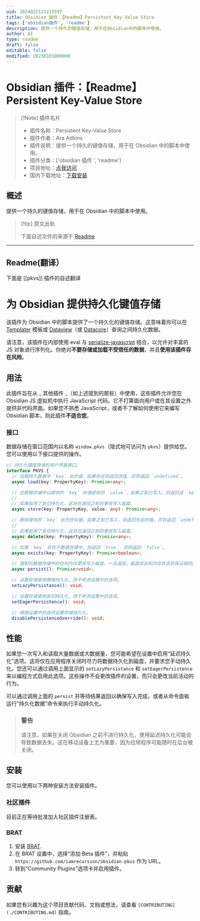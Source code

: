 ```yaml
---
uid: 2024022121215597
title: Obsidian 插件：【Readme】Persistent Key-Value Store
tags: ['obsidian插件', 'readme']
description: 提供一个持久的键值存储，用于在Obsidian中的脚本中使用。
author: AI
type: readme
draft: false
editable: false
modified: 20230101000000
---
```


# Obsidian 插件：【Readme】Persistent Key-Value Store

> [!Note] 插件名片
> - 插件名称：Persistent Key-Value Store
> - 插件作者：Ara Adkins
> - 插件说明：提供一个持久的键值存储，用于在 Obsidian 中的脚本中使用。
> - 插件分类：['obsidian 插件 ', 'readme']
> - 项目地址：[点我访问](https://github.com/iamrecursion/obsidian-pkvs)
> - 国内下载地址：[下载安装](https://pkmer.cn/products/plugin/pluginMarket/?pkvs)

## 概述

提供一个持久的键值存储，用于在 Obsidian 中的脚本中使用。

> [!tip] 原文出处
>
>下面自述文件的来源于 [Readme](https://ghproxy.net/https://raw.githubusercontent.com/iamrecursion/obsidian-pkvs/master/README.md)
>

---

## Readme(翻译）

下面是 [[pkvs]] 插件的自述翻译

# 为 Obsidian 提供持久化键值存储

该插件为 Obsidian 中的脚本提供了一个持久化的键值存储。这意味着你可以在 [Templater](https://github.com/SilentVoid13/Templater) 模板或 [Dataview](https://github.com/blacksmithgu/obsidian-dataview)（或 [Datacore](https://github.com/blacksmithgu/datacore)）查询之间持久化数据。

请注意，该插件在内部使用 eval 与 [serialize-javascript](https://github.com/yahoo/serialize-javascript) 结合，以允许对丰富的 JS 对象进行序列化。你绝对**不要存储或加载不受信任的数据**，并且**使用该插件存在风险**。

## 用法

此插件旨在从 _ 其他插件 _（如上述提到的那些）中使用，这些插件允许您在 Obsidian JS 虚拟机中执行 JavaScript 代码。它不打算面向用户或在其设置之外提供非代码界面。如果您不熟悉 JavaScript，或者不了解如何使用它来编写 Obsidian 脚本，则此插件**不适合您**。

### 接口

数据存储在窗口范围内以名称 `window.pkvs`（隐式地可访问为 `pkvs`）提供给您。您可以使用以下接口提供的操作。

```ts
// 持久化键值存储的用户界面接口。
interface PKVS {
  // 加载持久数据中 `key` 处的值，如果存在则返回该值，否则返回 `undefined`。
  async load(key: PropertyKey): Promise<any>;

  // 在数据存储中以提供的 `key` 存储提供的 `value`，如果之前已写入，则返回该 `key` 处的先前值，否则返回 `undefined`。
  //
  // 如果启用了急切持久化，这将在返回之前将更改写入磁盘。
  async store(key: PropertyKey, value: any): Promise<any>;

  // 删除提供的 `key` 处的任何值，如果之前已写入，则返回先前的值，否则返回 `undefined`。
  //
  // 如果启用了急切持久化，这将在返回之前将更改写入磁盘。
  async delete(key: PropertyKey): Promise<any>;

  // 如果 `key` 存在于数据存储中，则返回 `true`，否则返回 `false`。
  async exists(key: PropertyKey): Promise<boolean>;

  // 强制将数据存储中的任何内存更改写入磁盘。一旦返回，磁盘状态和内存状态将保证相同。
  async persist(): Promise<void>;

  // 设置存储使用懒惰持久化，而不考虑设置中的选项。
  setLazyPersistance(): void;

  // 设置存储使用急切持久化，而不考虑设置中的选项。
  setEagerPersistence(): void;

  // 根据设置中的选项设置存储持久化。
  disablePersistenceOverride(): void;
```

## 性能

如果您一次写入和读取大量数据或大数据量，您可能希望在设置中启用“延迟持久化”选项。这将仅在应用程序关闭时尽力将数据持久化到磁盘，并要求您手动持久化。您还可以通过调用上面显示的 `setLazyPersistance` 和 `setEagerPersistence` 来以编程方式启用此选项。这些操作不会更改插件的设置，而只会更改当前活动的行为。

可以通过调用上面的 `persist` 并等待结果返回以确保写入完成，或者从命令面板运行“持久化数据”命令来执行手动持久化。

> ### 警告
>
> 请注意，如果在关闭 Obsidian 之前不进行持久化，使用延迟持久化可能会导致数据丢失。这在移动设备上尤为重要，因为应用程序可能随时在后台被关闭。

## 安装

您可以使用以下两种安装方法安装插件。

### 社区插件

目前正在等待批准加入社区插件注册表。

### BRAT

1. 安装 [BRAT](https://github.com/TfTHacker/obsidian42-brat).
2. 在 BRAT 设置中，选择“添加 Beta 插件”，并粘贴
   `https://github.com/iamrecursion/obsidian-pkvs` 作为 URL。
3. 转到“Community Plugins”选项卡并启用插件。

## 贡献

如果您有兴趣为这个项目贡献代码、文档或想法，请查看 `[CONTRIBUTING](./CONTRIBUTING.md)` 指南。

